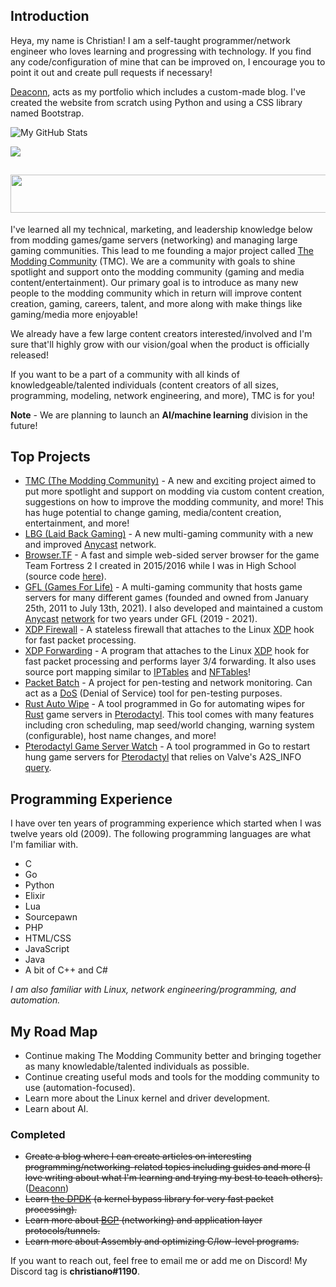 ## Introduction
Heya, my name is Christian! I am a self-taught programmer/network engineer who loves learning and progressing with technology. If you find any code/configuration of mine that can be improved on, I encourage you to point it out and create pull requests if necessary!

[Deaconn](https://deaconn.net/), acts as my portfolio which includes a custom-made blog. I've created the website from scratch using Python and using a CSS library named Bootstrap.

![My GitHub Stats](https://github-readme-stats.vercel.app/api?username=gamemann&show_icons=true&theme=blue-green)

![](https://komarev.com/ghpvc/?username=gamemann)

## <a href="https://moddingcommunity.com/forums/topic/7-our-vision-goals-partner-proposal/#comment-7" target="_blank"><img src="https://user-images.githubusercontent.com/6509565/188262424-ff26c377-d85e-4922-9ba2-dae15d83c39e.png" data-canonical-src="https://user-images.githubusercontent.com/6509565/188262424-ff26c377-d85e-4922-9ba2-dae15d83c39e.png" width="551" height="61" /></a>

I've learned all my technical, marketing, and leadership knowledge below from modding games/game servers (networking) and managing large gaming communities. This lead to me founding a major project called [The Modding Community](https://moddingcommunity.com/forums/topic/7-our-vision-goals-partner-proposal/#comment-7) (TMC). We are a community with goals to shine spotlight and support onto the modding community (gaming and media content/entertainment). Our primary goal is to introduce as many new people to the modding community which in return will improve content creation, gaming, careers, talent, and more along with make things like gaming/media more enjoyable!

We already have a few large content creators interested/involved and I'm sure that'll highly grow with our vision/goal when the product is officially released!

If you want to be a part of a community with all kinds of knowledgeable/talented individuals (content creators of all sizes, programming, modeling, network engineering, and more), TMC is for you!

**Note** - We are planning to launch an **AI/machine learning** division in the future!

## Top Projects
* [TMC (The Modding Community)](https://moddingcommunity.com/) - A new and exciting project aimed to put more spotlight and support on modding via custom content creation, suggestions on how to improve the modding community, and more! This has huge potential to change gaming, media/content creation, entertainment, and more!
* [LBG (Laid Back Gaming)](https://lbgaming.co/) - A new multi-gaming community with a new and improved [Anycast](https://www.cloudflare.com/learning/cdn/glossary/anycast-network/) network.
* [Browser.TF](https://Browser.tf/) - A fast and simple web-sided server browser for the game Team Fortress 2 I created in 2015/2016 while I was in High School (source code [here](https://github.com/gamemann/Browser.TF)).
* [GFL (Games For Life)](https://GFLClan.com/) - A multi-gaming community that hosts game servers for many different games (founded and owned from January 25th, 2011 to July 13th, 2021). I also developed and maintained a custom [Anycast](https://www.cloudflare.com/learning/cdn/glossary/anycast-network/) [network](https://gflclan.com/forum/959-gfls-network/) for two years under GFL (2019 - 2021).
* [XDP Firewall](https://github.com/gamemann/XDP-Firewall) - A stateless firewall that attaches to the Linux [XDP](https://www.iovisor.org/technology/xdp) hook for fast packet processing.
* [XDP Forwarding](https://github.com/gamemann/XDP-Forwarding) - A program that attaches to the Linux [XDP](https://www.iovisor.org/technology/xdp) hook for fast packet processing and performs layer 3/4 forwarding. It also uses source port mapping similar to [IPTables](https://linux.die.net/man/8/iptables) and [NFTables](https://wiki.nftables.org/wiki-nftables/index.php/Main_Page)!
* [Packet Batch](https://github.com/Packet-Batch) - A project for pen-testing and network monitoring. Can act as a [DoS](https://www.cloudflare.com/learning/ddos/glossary/denial-of-service/) (Denial of Service) tool for pen-testing purposes.
* [Rust Auto Wipe](https://github.com/gamemann/Rust-Auto-Wipe) - A tool programmed in Go for automating wipes for [Rust](https://store.steampowered.com/agecheck/app/252490/) game servers in [Pterodactyl](https://pterodactyl.io/). This tool comes with many features including cron scheduling, map seed/world changing, warning system (configurable), host name changes, and more!
* [Pterodactyl Game Server Watch](https://github.com/gamemann/Pterodactyl-Game-Server-Watch) - A tool programmed in Go to restart hung game servers for [Pterodactyl](https://pterodactyl.io/) that relies on Valve's A2S_INFO [query](https://developer.valvesoftware.com/wiki/Server_queries#A2S_INFO).

## Programming Experience
I have over ten years of programming experience which started when I was twelve years old (2009). The following programming languages are what I'm familiar with.

* C
* Go
* Python
* Elixir
* Lua
* Sourcepawn
* PHP
* HTML/CSS
* JavaScript
* Java
* A bit of C++ and C#

*I am also familiar with Linux, network engineering/programming, and automation.*

## My Road Map
* Continue making The Modding Community better and bringing together as many knowledable/talented individuals as possible.
* Continue creating useful mods and tools for the modding community to use (automation-focused).
* Learn more about the Linux kernel and driver development.
* Learn about AI.

### Completed
* ~~Create a blog where I can create articles on interesting programming/networking-related topics including guides and more (I love writing about what I'm learning and trying my best to teach others).~~ ([Deaconn](https://deaconn.net))
* ~~Learn [the DPDK](https://doc.dpdk.org/guides/prog_guide/) (a kernel bypass library for very fast packet processing).~~
* ~~Learn more about [BGP](https://en.wikipedia.org/wiki/Border_Gateway_Protocol) (networking) and application layer protocols/tunnels.~~
* ~~Learn more about Assembly and optimizing C/low-level programs.~~

If you want to reach out, feel free to email me or add me on Discord! My Discord tag is **christiano#1190**.
